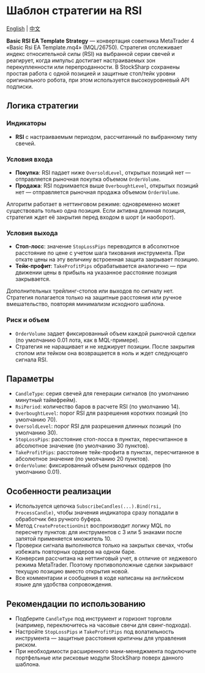 # Шаблон стратегии на RSI
[English](README.md) | [中文](README_cn.md)

**Basic RSI EA Template Strategy** — конвертация советника MetaTrader 4 «Basic Rsi EA Template.mq4» (MQL/26750). Стратегия отслеживает индекс относительной силы (RSI) на выбранной серии свечей и реагирует, когда импульс достигает настраиваемых зон перекупленности или перепроданности. В StockSharp сохранены простая работа с одной позицией и защитные стоп/тейк уровни оригинального робота, при этом используется высокоуровневый API подписки.

## Логика стратегии

### Индикаторы
- **RSI** с настраиваемым периодом, рассчитанный по выбранному типу свечей.

### Условия входа
- **Покупка**: RSI падает ниже `OversoldLevel`, открытых позиций нет — отправляется рыночная покупка объемом `OrderVolume`.
- **Продажа**: RSI поднимается выше `OverboughtLevel`, открытых позиций нет — отправляется рыночная продажа объемом `OrderVolume`.

Алгоритм работает в неттинговом режиме: одновременно может существовать только одна позиция. Если активна длинная позиция, стратегия ждет её закрытия перед входом в шорт (и наоборот).

### Условия выхода
- **Стоп-лосс**: значение `StopLossPips` переводится в абсолютное расстояние по цене с учетом шага тикования инструмента. При откате цены на эту величину встроенная защита закрывает позицию.
- **Тейк-профит**: `TakeProfitPips` обрабатывается аналогично — при движении цены в прибыль на указанное расстояние позиция закрывается.

Дополнительных трейлинг-стопов или выходов по сигналу нет. Стратегия полагается только на защитные расстояния или ручное вмешательство, повторяя минимализм исходного шаблона.

### Риск и объем
- `OrderVolume` задает фиксированный объем каждой рыночной сделки (по умолчанию 0.01 лота, как в MQL-примере).
- Стратегия не наращивает и не хеджирует позиции. После закрытия стопом или тейком она возвращается в ноль и ждет следующего сигнала RSI.

## Параметры
- `CandleType`: серия свечей для генерации сигналов (по умолчанию минутный таймфрейм).
- `RsiPeriod`: количество баров в расчете RSI (по умолчанию 14).
- `OverboughtLevel`: порог RSI для разрешения коротких позиций (по умолчанию 70).
- `OversoldLevel`: порог RSI для разрешения длинных позиций (по умолчанию 30).
- `StopLossPips`: расстояние стоп-лосса в пунктах, пересчитанное в абсолютное значение (по умолчанию 30 пунктов).
- `TakeProfitPips`: расстояние тейк-профита в пунктах, пересчитанное в абсолютное значение (по умолчанию 20 пунктов).
- `OrderVolume`: фиксированный объем рыночных ордеров (по умолчанию 0.01).

## Особенности реализации
- Используется цепочка `SubscribeCandles(...).Bind(rsi, ProcessCandle)`, чтобы значения индикатора сразу попадали в обработчик без ручного буфера.
- Метод `CreateProtectionUnit` воспроизводит логику MQL по пересчету пунктов: для инструментов с 3 или 5 знаками после запятой применяется множитель 10.
- Проверки сигнала выполняются только на закрытых свечах, чтобы избежать повторных ордеров на одном баре.
- Конверсия рассчитана на неттинговый учет, в отличие от хеджевого режима MetaTrader. Поэтому противоположные сделки закрывают текущую позицию вместо открытия новой.
- Все комментарии и сообщения в коде написаны на английском языке для удобства сопровождения.

## Рекомендации по использованию
- Подберите `CandleType` под инструмент и горизонт торговли (например, переключитесь на часовые свечи для свинг-подхода).
- Настройте `StopLossPips` и `TakeProfitPips` под волатильность инструмента — защитные расстояния критичны для управления риском.
- При необходимости расширенного мани-менеджмента подключите портфельные или рисковые модули StockSharp поверх данного шаблона.
